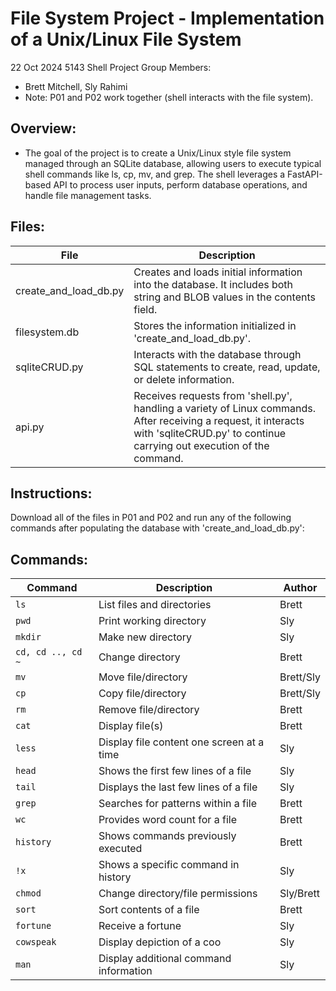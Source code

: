 # File System Project - Implementation of a Unix/Linux File System
22 Oct 2024
5143 Shell Project
Group Members:
- Brett Mitchell, Sly Rahimi
- Note: P01 and P02 work together (shell interacts with the file system).

## Overview:
- The goal of the project is to create a Unix/Linux style file system managed through an SQLite database, allowing users to execute typical shell commands like ls, cp, mv, and grep. The shell leverages a FastAPI-based API to process user inputs, perform database operations, and handle file management tasks.

## Files:
| File  | Description                  |
|----------|------------------------------|
| create_and_load_db.py | Creates and loads initial information into the database. It includes both string and BLOB values in the contents field. |
| filesystem.db | Stores the information initialized in 'create_and_load_db.py'. |
| sqliteCRUD.py | Interacts with the database through SQL statements to create, read, update, or delete information. |
| api.py | Receives requests from 'shell.py', handling a variety of Linux commands. After receiving a request, it interacts with 'sqliteCRUD.py' to continue carrying out execution of the command. |

## Instructions:
Download all of the files in P01 and P02 and run any of the following commands after populating the database with 'create_and_load_db.py':

## Commands:
| Command  | Description                  | Author   |
|----------|------------------------------|----------|
| `ls`     | List files and directories    | Brett |
| `pwd`    | Print working directory       | Sly |
| `mkdir`  | Make new directory            | Sly |
| `cd, cd .., cd ~`     | Change directory | Brett |
| `mv`      | Move file/directory          | Brett/Sly |
| `cp`      | Copy file/directory          | Brett/Sly |
| `rm`      | Remove file/directory        | Brett |
| `cat`     | Display file(s)              | Brett |
| `less`    | Display file content one screen at a time | Sly |
| `head` | Shows the first few lines of a file | Sly |
| `tail` | Displays the last few lines of a file | Sly |
| `grep` | Searches for patterns within a file | Brett |
| `wc` | Provides word count for a file | Brett |
| `history` | Shows commands previously executed | Brett |
| `!x` | Shows a specific command in history | Sly |
| `chmod` | Change directory/file permissions | Sly/Brett |
| `sort` | Sort contents of a file            | Brett |
| `fortune` | Receive a fortune               | Sly |
| `cowspeak` | Display depiction of a coo    | Sly |
| `man` | Display additional command information | Sly |
